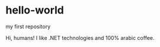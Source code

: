 hello-world
===========

my first repository

Hi, humans!
I like .NET technologies and 100% arabic coffee.
